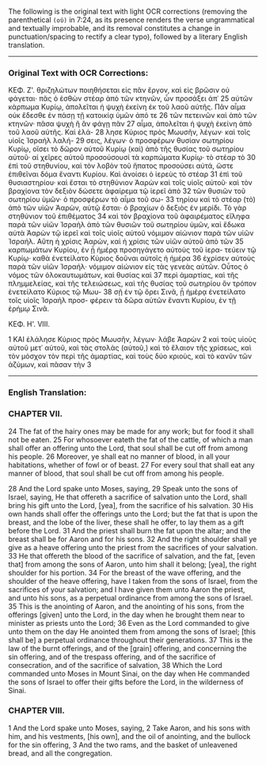 The following is the original text with light OCR corrections (removing the parenthetical `(οὐ)` in 7:24, as its presence renders the verse ungrammatical and textually improbable, and its removal constitutes a change in punctuation/spacing to rectify a clear typo), followed by a literary English translation.

***

### Original Text with OCR Corrections:

ΚΕΦ. Ζ'.
θριζηλώτων ποιηθήσεται εἰς πᾶν ἔργον, καὶ εἰς βρῶσιν οὐ
φάγεται· πᾶς ὁ ἐσθὼν στέαρ ἀπὸ τῶν κτηνῶν, ὧν προσάξει ἀπ᾽ 25
αὐτῶν κάρπωμα Κυρίῳ, ἀπολεῖται ἡ ψυχὴ ἐκείνη ἐκ τοῦ λαοῦ
αὐτῆς. Πᾶν αἷμα οὐκ ἔδεσθε ἐν πάσῃ τῇ κατοικίᾳ ὑμῶν ἀπό τε 26
τῶν πετεινῶν καὶ ἀπὸ τῶν κτηνῶν· πᾶσα ψυχὴ ἢ ἂν φάγῃ πᾶν 27
αἷμα, ἀπολεῖται ἡ ψυχὴ ἐκείνη ἀπὸ τοῦ λαοῦ αὐτῆς. Καὶ ἐλά- 28
λησε Κύριος πρὸς Μωυσῆν, λέγων· καὶ τοῖς υἱοῖς Ἰσραὴλ λαλή- 29
σεις, λέγων· ὁ προσφέρων θυσίαν σωτηρίου Κυρίῳ, οἴσει τὸ
δῶρον αὐτοῦ Κυρίῳ (καὶ) ἀπὸ τῆς θυσίας τοῦ σωτηρίου αὐτοῦ·
αἱ χεῖρες αὐτοῦ προσούσουσί τὰ καρπώματα Κυρίῳ· τὸ στέαρ τὸ 30
ἐπὶ τοῦ στηθυνίου, καὶ τὸν λοβὸν τοῦ ἥπατος προσούσει αὐτά,
ὥστε ἐπιθεῖναι δόμα ἔναντι Κυρίου. Καὶ ἀνοίσει ὁ ἱερεὺς τὸ στέαρ 31
ἐπὶ τοῦ θυσιαστηρίου· καὶ ἔσται τὸ στηθύνιον Ἀαρὼν καὶ τοῖς υἱοῖς
αὐτοῦ· καὶ τὸν βραχίονα τὸν δεξιὸν δώσετε ἀφαίρεμα τῷ ἱερεῖ ἀπὸ 32
τῶν θυσιῶν τοῦ σωτηρίου ὑμῶν· ὁ προσφέρων τὸ αἷμα τοῦ σω- 33
τηρίου καὶ τὸ στέαρ (τὸ) ἀπὸ τῶν υἱῶν Ἀαρὼν, αὐτῷ ἔσται· ὁ
βραχίων ὁ δεξιὸς ἐν μερίδι. Τὸ γὰρ στηθύνιον τοῦ ἐπιθέματος 34
καὶ τὸν βραχίονα τοῦ ἀφαιρέματος εἴληφα παρὰ τῶν υἱῶν Ἰσραὴλ
ἀπὸ τῶν θυσιῶν τοῦ σωτηρίου ὑμῶν, καὶ ἔδωκα αὐτὰ Ἀαρὼν τῷ
ἱερεῖ καὶ τοῖς υἱοῖς αὐτοῦ νόμιμον αἰώνιον παρὰ τῶν υἱῶν Ἰσραήλ.
Αὕτη ἡ χρίσις Ἀαρὼν, καὶ ἡ χρίσις τῶν υἱῶν αὐτοῦ ἀπὸ τῶν 35
καρπωμάτων Κυρίου, ἐν ᾗ ἡμέρᾳ προσηγάγετο αὐτοὺς τοῦ ἱερα-
τεύειν τῷ Κυρίῳ· καθὰ ἐνετείλατο Κύριος δοῦναι αὐτοῖς ἡ ἡμέρα 36
ἐχρίσεν αὐτοὺς παρὰ τῶν υἱῶν Ἰσραήλ· νόμιμον αἰώνιον εἰς τὰς
γενεὰς αὐτῶν. Οὗτος ὁ νόμος τῶν ὁλοκαυτωμάτων, καὶ θυσίας καὶ 37
περὶ ἁμαρτίας, καὶ τῆς πλημμελείας, καὶ τῆς τελειώσεως, καὶ
τῆς θυσίας τοῦ σωτηρίου ὃν τρόπον ἐνετείλατο Κύριος τῷ Μωυ- 38
σῇ ἐν τῷ ὄρει Σινᾶ, ᾗ ἡμέρᾳ ἐνετείλατο τοῖς υἱοῖς Ἰσραὴλ προσ-
φέρειν τὰ δῶρα αὐτῶν ἔναντι Κυρίου, ἐν τῇ ἐρήμῳ Σινᾶ.

ΚΕΦ. Η'. VIII.

1 ΚΑΙ ἐλάλησε Κύριος πρὸς Μωυσῆν, λέγων· λάβε Ἀαρὼν 2
καὶ τοὺς υἱοὺς αὐτοῦ μετ᾽ αὐτοῦ, καὶ τὰς στολὰς (αὐτοῦ,) καὶ
τὸ ἔλαιον τῆς χρίσεως, καὶ τὸν μόσχον τὸν περὶ τῆς ἁμαρτίας,
καὶ τοὺς δύο κριοὺς, καὶ τὸ κανῦν τῶν ἀζύμων, καὶ πᾶσαν τὴν 3

***

### English Translation:

### CHAPTER VII.

24 The fat of the hairy ones may be made for any work; but for food it shall not be eaten.
25 For whosoever eateth the fat of the cattle, of which a man shall offer an offering unto the Lord, that soul shall be cut off from among his people.
26 Moreover, ye shall eat no manner of blood, in all your habitations, whether of fowl or of beast.
27 For every soul that shall eat any manner of blood, that soul shall be cut off from among his people.

28 And the Lord spake unto Moses, saying,
29 Speak unto the sons of Israel, saying, He that offereth a sacrifice of salvation unto the Lord, shall bring his gift unto the Lord, [yea], from the sacrifice of his salvation.
30 His own hands shall offer the offerings unto the Lord; but the fat that is upon the breast, and the lobe of the liver, these shall he offer, to lay them as a gift before the Lord.
31 And the priest shall burn the fat upon the altar; and the breast shall be for Aaron and for his sons.
32 And the right shoulder shall ye give as a heave offering unto the priest from the sacrifices of your salvation.
33 He that offereth the blood of the sacrifice of salvation, and the fat, [even that] from among the sons of Aaron, unto him shall it belong; [yea], the right shoulder for his portion.
34 For the breast of the wave offering, and the shoulder of the heave offering, have I taken from the sons of Israel, from the sacrifices of your salvation; and I have given them unto Aaron the priest, and unto his sons, as a perpetual ordinance from among the sons of Israel.
35 This is the anointing of Aaron, and the anointing of his sons, from the offerings [given] unto the Lord, in the day when he brought them near to minister as priests unto the Lord;
36 Even as the Lord commanded to give unto them on the day He anointed them from among the sons of Israel; [this shall be] a perpetual ordinance throughout their generations.
37 This is the law of the burnt offerings, and of the [grain] offering, and concerning the sin offering, and of the trespass offering, and of the sacrifice of consecration, and of the sacrifice of salvation,
38 Which the Lord commanded unto Moses in Mount Sinai, on the day when He commanded the sons of Israel to offer their gifts before the Lord, in the wilderness of Sinai.

### CHAPTER VIII.

1 And the Lord spake unto Moses, saying,
2 Take Aaron, and his sons with him, and his vestments, [his own], and the oil of anointing, and the bullock for the sin offering,
3 And the two rams, and the basket of unleavened bread, and all the congregation.